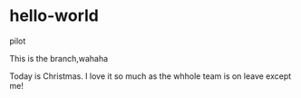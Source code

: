 # hello-world
pilot


This is the branch,wahaha

Today is Christmas. I love it so much as the whhole team is on leave except me!
